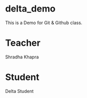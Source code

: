 # delta_demo

This is a Demo for Git &amp; Github class.

# Teacher

Shradha Khapra

# Student

Delta Student
